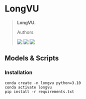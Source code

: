 # LongVU

> **LongVU**.
>
> Authors
>
> <a href=''><img src='https://img.shields.io/badge/arXiv-paper-red'></a>  <a href=''><img src='https://img.shields.io/badge/demo-space-blue'></a> <a href=''><img src='https://img.shields.io/badge/model-checkpoints-green'></a>

## Models & Scripts

### Installation
```
conda create -n longvu python=3.10
conda activate longvu
pip install -r requirements.txt
```
